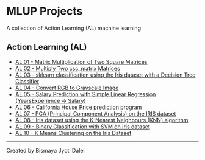 # MLUP Projects

A collection of Action Learning (AL) machine learning

## Action Learning (AL)
- [AL 01 - Matrix Multiplication of Two Square Matrices](al1.ipynb)
- [AL 02 - Multiply Two csc_matrix Matrices](al2.ipynb)
- [AL 03 - sklearn classification using the Iris dataset with a Decision Tree Classifier](al3.ipynb)
- [AL 04 - Convert RGB to Grayscale Image](al4.ipynb)
- [AL 05 - Salary Prediction with Simple Linear Regression (YearsExperience → Salary)](al5.ipynb)
- [AL 06 - California House Price prediction program](al6.ipynb)
- [AL 07 - PCA (Principal Component Analysis) on the IRIS dataset](al7.ipynb)
- [AL 08 - Iris dataset using the K-Nearest Neighbours (KNN) algorithm](al8.ipynb)
- [AL 09 - Binary Classification with SVM on Iris dataset](al9.ipynb)
- [AL 10 - K Means Clustering on the Iris Dataset](al10.ipynb)

---
Created by Bismaya Jyoti Dalei